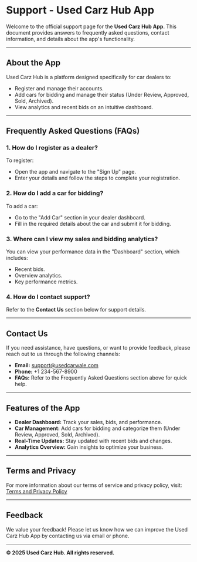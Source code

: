 
# Support - Used Carz Hub App

Welcome to the official support page for the **Used Carz Hub App**. This document provides answers to frequently asked questions, contact information, and details about the app's functionality.

---

## **About the App**
Used Carz Hub is a platform designed specifically for car dealers to:
- Register and manage their accounts.
- Add cars for bidding and manage their status (Under Review, Approved, Sold, Archived).
- View analytics and recent bids on an intuitive dashboard.

---

## **Frequently Asked Questions (FAQs)**

### 1. **How do I register as a dealer?**
To register:
- Open the app and navigate to the "Sign Up" page.
- Enter your details and follow the steps to complete your registration.

### 2. **How do I add a car for bidding?**
To add a car:
- Go to the "Add Car" section in your dealer dashboard.
- Fill in the required details about the car and submit it for bidding.

### 3. **Where can I view my sales and bidding analytics?**
You can view your performance data in the "Dashboard" section, which includes:
- Recent bids.
- Overview analytics.
- Key performance metrics.

### 4. **How do I contact support?**
Refer to the **Contact Us** section below for support details.

---

## **Contact Us**
If you need assistance, have questions, or want to provide feedback, please reach out to us through the following channels:

- **Email:** [support@usedcarwale.com](mailto:support@usedcarwale.com)
- **Phone:** +1 234-567-8900
- **FAQs:** Refer to the Frequently Asked Questions section above for quick help.

---

## **Features of the App**
- **Dealer Dashboard:** Track your sales, bids, and performance.
- **Car Management:** Add cars for bidding and categorize them (Under Review, Approved, Sold, Archived).
- **Real-Time Updates:** Stay updated with recent bids and changes.
- **Analytics Overview:** Gain insights to optimize your business.

---

## **Terms and Privacy**
For more information about our terms of service and privacy policy, visit:  
[Terms and Privacy Policy](https://yourwebsite.com/terms)

---

## **Feedback**
We value your feedback! Please let us know how we can improve the Used Carz Hub App by contacting us via email or phone.

---

**© 2025 Used Carz Hub. All rights reserved.**
